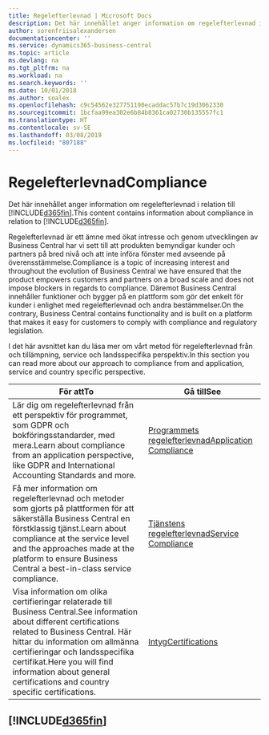 ```yaml
---
title: Regelefterlevnad | Microsoft Docs
description: Det här innehållet anger information om regelefterlevnad i relation till Business Central.
author: sorenfriisalexandersen
documentationcenter: ''
ms.service: dynamics365-business-central
ms.topic: article
ms.devlang: na
ms.tgt_pltfrm: na
ms.workload: na
ms.search.keywords: ''
ms.date: 10/01/2018
ms.author: soalex
ms.openlocfilehash: c9c54562e327751190ecaddac57b7c19d3062330
ms.sourcegitcommit: 1bcfaa99ea302e6b84b8361ca02730b135557fc1
ms.translationtype: HT
ms.contentlocale: sv-SE
ms.lasthandoff: 03/08/2019
ms.locfileid: "807188"
---
```

# <a name="compliance"></a><span data-ttu-id="18726-103">Regelefterlevnad</span><span class="sxs-lookup"><span data-stu-id="18726-103">Compliance</span></span>
<span data-ttu-id="18726-104">Det här innehållet anger information om regelefterlevnad i relation till [!INCLUDE[d365fin](../includes/d365fin_md.md)].</span><span class="sxs-lookup"><span data-stu-id="18726-104">This content contains information about compliance in relation to [!INCLUDE[d365fin](../includes/d365fin_md.md)].</span></span>  

<span data-ttu-id="18726-105">Regelefterlevnad är ett ämne med ökat intresse och genom utvecklingen av Business Central har vi sett till att produkten bemyndigar kunder och partners på bred nivå och att inte införa fönster med avseende på överensstämmelse.</span><span class="sxs-lookup"><span data-stu-id="18726-105">Compliance is a topic of increasing interest and throughout the evolution of Business Central we have ensured that the product empowers customers and partners on a broad scale and does not impose blockers in regards to compliance.</span></span> <span data-ttu-id="18726-106">Däremot Business Central innehåller funktioner och bygger på en plattform som gör det enkelt för kunder i enlighet med regelefterlevnad och andra bestämmelser.</span><span class="sxs-lookup"><span data-stu-id="18726-106">On the contrary, Business Central contains functionality and is built on a platform that makes it easy for customers to comply with compliance and regulatory legislation.</span></span>

<span data-ttu-id="18726-107">I det här avsnittet kan du läsa mer om vårt metod för regelefterlevnad från och tillämpning, service och landsspecifika perspektiv.</span><span class="sxs-lookup"><span data-stu-id="18726-107">In this section you can read more about our approach to compliance from and application, service and country specific perspective.</span></span>

|<span data-ttu-id="18726-108">**För att**</span><span class="sxs-lookup"><span data-stu-id="18726-108">**To**</span></span>|<span data-ttu-id="18726-109">**Gå till**</span><span class="sxs-lookup"><span data-stu-id="18726-109">**See**</span></span>|  
|------------|-------------|  
|<span data-ttu-id="18726-110">Lär dig om regelefterlevnad från ett perspektiv för programmet, som GDPR och bokföringsstandarder, med mera.</span><span class="sxs-lookup"><span data-stu-id="18726-110">Learn about compliance from an application perspective, like GDPR and International Accounting Standards and more.</span></span>|[<span data-ttu-id="18726-111">Programmets regelefterlevnad</span><span class="sxs-lookup"><span data-stu-id="18726-111">Application Compliance</span></span>](compliance-application-compliance.md)|  
|<span data-ttu-id="18726-112">Få mer information om regelefterlevnad och metoder som gjorts på plattformen för att säkerställa Business Central en förstklassig tjänst.</span><span class="sxs-lookup"><span data-stu-id="18726-112">Learn about compliance at the service level and the approaches made at the platform to ensure Business Central a best-in-class service compliance.</span></span>|[<span data-ttu-id="18726-113">Tjänstens regelefterlevnad</span><span class="sxs-lookup"><span data-stu-id="18726-113">Service Compliance</span></span>](compliance-service-compliance.md)|  
|<span data-ttu-id="18726-114">Visa information om olika certifieringar relaterade till Business Central.</span><span class="sxs-lookup"><span data-stu-id="18726-114">See information about different certifications related to Business Central.</span></span> <span data-ttu-id="18726-115">Här hittar du information om allmänna certifieringar och landsspecifika certifikat.</span><span class="sxs-lookup"><span data-stu-id="18726-115">Here you will find information about general certifications and country specific certifications.</span></span>|[<span data-ttu-id="18726-116">Intyg</span><span class="sxs-lookup"><span data-stu-id="18726-116">Certifications</span></span>](compliance-certifications.md)|  

 ## [!INCLUDE[d365fin](../includes/free_trial_md.md)]  
 
